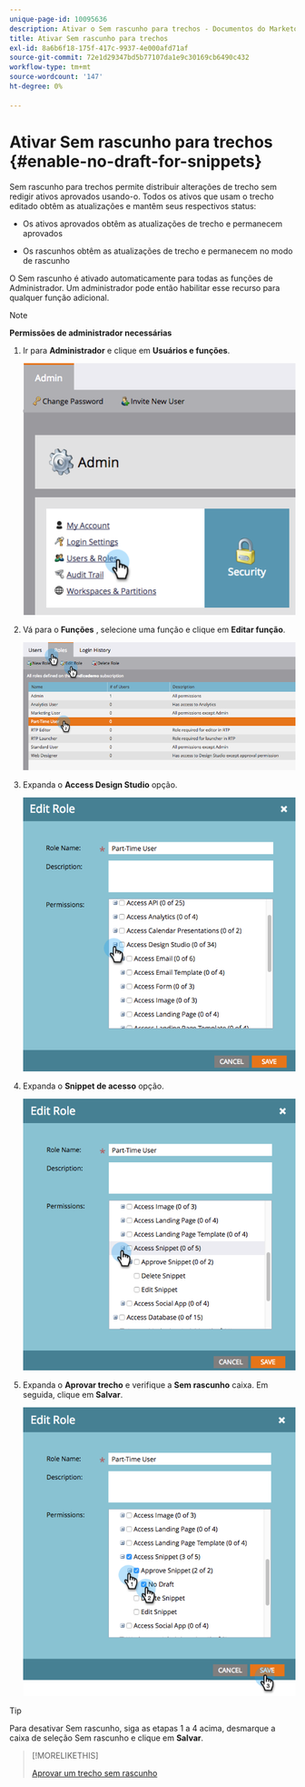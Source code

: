 ```yaml
---
unique-page-id: 10095636
description: Ativar o Sem rascunho para trechos - Documentos do Marketo - Documentação do produto
title: Ativar Sem rascunho para trechos
exl-id: 8a6b6f18-175f-417c-9937-4e000afd71af
source-git-commit: 72e1d29347bd5b77107da1e9c30169cb6490c432
workflow-type: tm+mt
source-wordcount: '147'
ht-degree: 0%

---
```


# Ativar Sem rascunho para trechos {#enable-no-draft-for-snippets}

Sem rascunho para trechos permite distribuir alterações de trecho sem redigir ativos aprovados usando-o. Todos os ativos que usam o trecho editado obtêm as atualizações e mantêm seus respectivos status:

* Os ativos aprovados obtêm as atualizações de trecho e permanecem aprovados

* Os rascunhos obtêm as atualizações de trecho e permanecem no modo de rascunho

O Sem rascunho é ativado automaticamente para todas as funções de Administrador. Um administrador pode então habilitar esse recurso para qualquer função adicional.

>[!NOTE]
>
>**Permissões de administrador necessárias**

1. Ir para **Administrador** e clique em **Usuários e funções**.

   ![](assets/usersandroles.png)

1. Vá para o **Funções** , selecione uma função e clique em **Editar função**.

   ![](assets/editrole2.png)

1. Expanda o **Access Design Studio** opção.

   ![](assets/expanddesignstudio.png)

1. Expanda o **Snippet de acesso** opção.

   ![](assets/expandsnippet.png)

1. Expanda o **Aprovar trecho** e verifique a **Sem rascunho** caixa. Em seguida, clique em **Salvar**.

   ![](assets/2017-06-15-10-35-04.png)

>[!TIP]
>
>Para desativar Sem rascunho, siga as etapas 1 a 4 acima, desmarque a caixa de seleção Sem rascunho e clique em **Salvar**.

>[!MORELIKETHIS]
>
>[Aprovar um trecho sem rascunho](/help/marketo/product-docs/personalization/segmentation-and-snippets/snippets/approve-a-snippet-with-no-draft.md)
